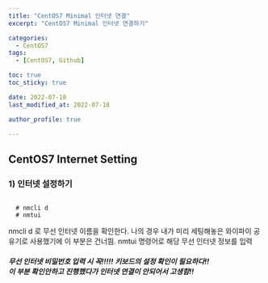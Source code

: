 ```yaml
---
title: "CentOS7 Minimal 인터넷 연결"
excerpt: "CentOS7 Minimal 인터넷 연결하기"

categories:
  - CentOS7
tags:
  - [CentOS7, Github]

toc: true
toc_sticky: true

date: 2022-07-18
last_modified_at: 2022-07-18

author_profile: true

---
```


## CentOS7 Internet Setting

### 1) 인터넷 설정하기
<pre class="black"><code>
  # nmcli d
  # nmtui
</code></pre>
  
nmcli d 로 무선 인터넷 이름을 확인한다. 나의 경우 내가 미리 세팅해놓은 와이파이 공유기로 사용했기에 이 부분은 건너띔.
nmtui   명령어로 해당 무선 인터넷 정보를 입력

##### 무선 인터넷 비밀번호 입력 시 꼭!!!!! 키보드의 설정 확인이 필요하다!! <br>이 부분 확인안하고 진행했다가 인터넷 연결이 안되어서 고생함!!
